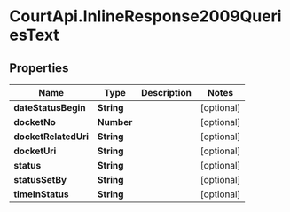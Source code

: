 # CourtApi.InlineResponse2009QueriesText

## Properties
Name | Type | Description | Notes
------------ | ------------- | ------------- | -------------
**dateStatusBegin** | **String** |  | [optional] 
**docketNo** | **Number** |  | [optional] 
**docketRelatedUri** | **String** |  | [optional] 
**docketUri** | **String** |  | [optional] 
**status** | **String** |  | [optional] 
**statusSetBy** | **String** |  | [optional] 
**timeInStatus** | **String** |  | [optional] 


